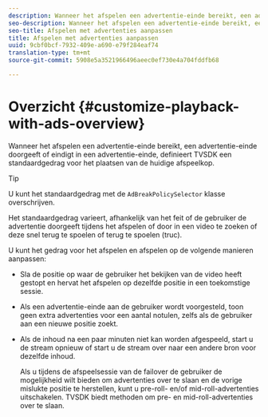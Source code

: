 ```yaml
---
description: Wanneer het afspelen een advertentie-einde bereikt, een advertentie-einde doorgeeft of eindigt in een advertentie-einde, definieert TVSDK een standaardgedrag voor het plaatsen van de huidige afspeelkop.
seo-description: Wanneer het afspelen een advertentie-einde bereikt, een advertentie-einde doorgeeft of eindigt in een advertentie-einde, definieert TVSDK een standaardgedrag voor het plaatsen van de huidige afspeelkop.
seo-title: Afspelen met advertenties aanpassen
title: Afspelen met advertenties aanpassen
uuid: 9cbf0bcf-7932-409e-a690-e79f284eaf74
translation-type: tm+mt
source-git-commit: 5908e5a3521966496aeec0ef730e4a704fddfb68

---
```



# Overzicht {#customize-playback-with-ads-overview}

Wanneer het afspelen een advertentie-einde bereikt, een advertentie-einde doorgeeft of eindigt in een advertentie-einde, definieert TVSDK een standaardgedrag voor het plaatsen van de huidige afspeelkop.

>[!TIP]
>
>U kunt het standaardgedrag met de `AdBreakPolicySelector` klasse overschrijven.

Het standaardgedrag varieert, afhankelijk van het feit of de gebruiker de advertentie doorgeeft tijdens het afspelen of door in een video te zoeken of deze snel terug te spoelen of terug te spoelen (truc).

U kunt het gedrag voor het afspelen en afspelen op de volgende manieren aanpassen:

* Sla de positie op waar de gebruiker het bekijken van de video heeft gestopt en hervat het afspelen op dezelfde positie in een toekomstige sessie.
* Als een advertentie-einde aan de gebruiker wordt voorgesteld, toon geen extra advertenties voor een aantal notulen, zelfs als de gebruiker aan een nieuwe positie zoekt.
* Als de inhoud na een paar minuten niet kan worden afgespeeld, start u de stream opnieuw of start u de stream over naar een andere bron voor dezelfde inhoud.

   Als u tijdens de afspeelsessie van de failover de gebruiker de mogelijkheid wilt bieden om advertenties over te slaan en de vorige mislukte positie te herstellen, kunt u pre-roll- en/of mid-roll-advertenties uitschakelen. TVSDK biedt methoden om pre- en mid-roll-advertenties over te slaan.